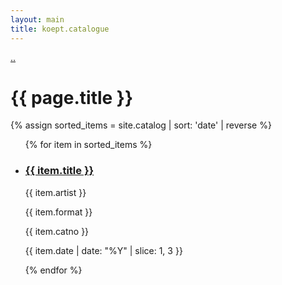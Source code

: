```yaml
---
layout: main
title: koept.catalogue
---
```

<p><a href="{{ '/' | relative_url }}">..</a></p>
<h1>{{ page.title }}</h1>

{% assign sorted_items = site.catalog | sort: 'date' | reverse %}

<ul class="item-grid">
  {% for item in sorted_items %}
    <li class="item" id="{{ item.id }}">
      <div class="item-content">
        <h3 class="title"><a href="{{ site.baseurl }}{{ item.url }}">{{ item.title }}</a></h3>
        <p class="artist">{{ item.artist }}</p>
        <p class="format">{{ item.format }}</p>
        <p class="catno">{{ item.catno }}</p>
        <p class="date">{{ item.date | date: "%Y" | slice: 1, 3 }}</p>
      </div>
    </li>
  {% endfor %}
</ul>
